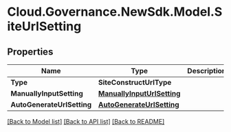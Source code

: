 # Cloud.Governance.NewSdk.Model.SiteUrlSetting
## Properties

Name | Type | Description | Notes
------------ | ------------- | ------------- | -------------
**Type** | **SiteConstructUrlType** |  | [optional] 
**ManuallyInputSetting** | [**ManuallyInputUrlSetting**](ManuallyInputUrlSetting.md) |  | [optional] 
**AutoGenerateUrlSetting** | [**AutoGenerateUrlSetting**](AutoGenerateUrlSetting.md) |  | [optional] 

[[Back to Model list]](../README.md#documentation-for-models) [[Back to API list]](../README.md#documentation-for-api-endpoints) [[Back to README]](../README.md)

